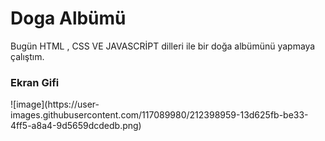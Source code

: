 # Doga Albümü
<p>Bugün HTML , CSS VE JAVASCRİPT dilleri ile bir doğa albümünü yapmaya çalıştım.</p>
<h3>Ekran Gifi <a href="https://github.com/Huseyin-pektas/doga/blob/main/Screen.gif"></a></h3>
![image](https://user-images.githubusercontent.com/117089980/212398959-13d625fb-be33-4ff5-a8a4-9d5659dcdedb.png)


